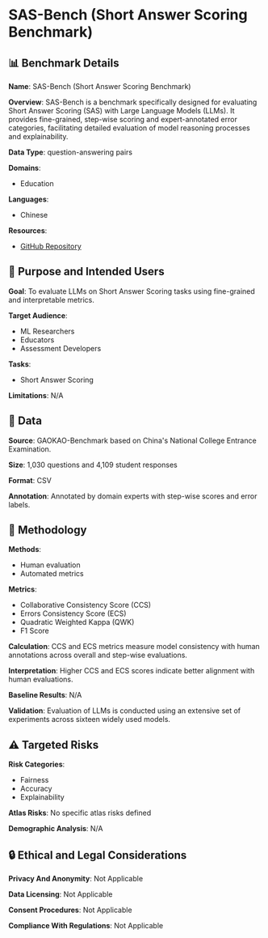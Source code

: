 # SAS-Bench (Short Answer Scoring Benchmark)

## 📊 Benchmark Details

**Name**: SAS-Bench (Short Answer Scoring Benchmark)

**Overview**: SAS-Bench is a benchmark specifically designed for evaluating Short Answer Scoring (SAS) with Large Language Models (LLMs). It provides fine-grained, step-wise scoring and expert-annotated error categories, facilitating detailed evaluation of model reasoning processes and explainability.

**Data Type**: question-answering pairs

**Domains**:
- Education

**Languages**:
- Chinese

**Resources**:
- [GitHub Repository](https://github.com/PKU-DAIR/SAS-Bench)

## 🎯 Purpose and Intended Users

**Goal**: To evaluate LLMs on Short Answer Scoring tasks using fine-grained and interpretable metrics.

**Target Audience**:
- ML Researchers
- Educators
- Assessment Developers

**Tasks**:
- Short Answer Scoring

**Limitations**: N/A

## 💾 Data

**Source**: GAOKAO-Benchmark based on China's National College Entrance Examination.

**Size**: 1,030 questions and 4,109 student responses

**Format**: CSV

**Annotation**: Annotated by domain experts with step-wise scores and error labels.

## 🔬 Methodology

**Methods**:
- Human evaluation
- Automated metrics

**Metrics**:
- Collaborative Consistency Score (CCS)
- Errors Consistency Score (ECS)
- Quadratic Weighted Kappa (QWK)
- F1 Score

**Calculation**: CCS and ECS metrics measure model consistency with human annotations across overall and step-wise evaluations.

**Interpretation**: Higher CCS and ECS scores indicate better alignment with human evaluations.

**Baseline Results**: N/A

**Validation**: Evaluation of LLMs is conducted using an extensive set of experiments across sixteen widely used models.

## ⚠️ Targeted Risks

**Risk Categories**:
- Fairness
- Accuracy
- Explainability

**Atlas Risks**:
No specific atlas risks defined

**Demographic Analysis**: N/A

## 🔒 Ethical and Legal Considerations

**Privacy And Anonymity**: Not Applicable

**Data Licensing**: Not Applicable

**Consent Procedures**: Not Applicable

**Compliance With Regulations**: Not Applicable
